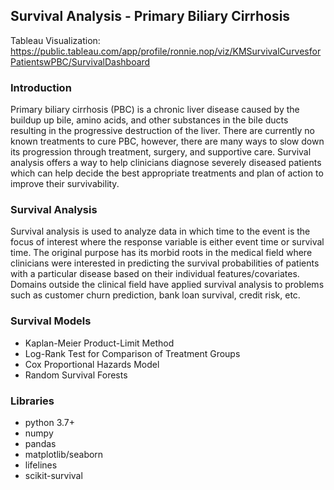 ## Survival Analysis - Primary Biliary Cirrhosis
Tableau Visualization: https://public.tableau.com/app/profile/ronnie.nop/viz/KMSurvivalCurvesforPatientswPBC/SurvivalDashboard
 
### Introduction 
Primary biliary cirrhosis (PBC) is a chronic liver disease caused by the buildup up bile, amino acids, and other substances in the bile ducts resulting in the progressive destruction of the liver. There are currently no known treatments to cure PBC, however, there are many ways to slow down its progression through treatment, surgery, and supportive care. Survival analysis offers a way to help clinicians diagnose severely diseased patients which can help decide the best appropriate treatments and plan of action to improve their survivability.

### Survival Analysis
Survival analysis is used to analyze data in which time to the event is the focus of interest where the response variable is either event time or survival time. The original purpose has its morbid roots in the medical field where clinicians were interested in predicting the survival probabilities of patients with a particular disease based on their individual features/covariates. Domains outside the clinical field have applied survival analysis to problems such as customer churn prediction, bank loan survival, credit risk, etc.

### Survival Models
* Kaplan-Meier Product-Limit Method
* Log-Rank Test for Comparison of Treatment Groups
* Cox Proportional Hazards Model
* Random Survival Forests

### Libraries
* python 3.7+
* numpy
* pandas
* matplotlib/seaborn
* lifelines
* scikit-survival
